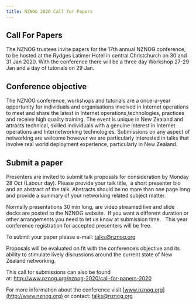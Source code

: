 ```yaml
---
title: NZNOG 2020 Call for Papers
---
```


## Call For Papers
The NZNOG trustees invite papers for the 17th annual NZNOG conference, to be hosted at the Rydges Latimer Hotel in central Christchurch on 30 and 31 Jan 2020. With the conference there will be a three day Workshop 27-29 Jan and a day of tutorials on 29 Jan.

## Conference objective
The NZNOG conference, workshops and tutorials are a once-a-year opportunity for individuals and organisations involved in Internet operations to meet and share the latest in Internet operations,technologies, practices and receive high quality training.
The event is unique in New Zealand and attracts technical, skilled individuals with a genuine interest in Internet operations and Internetworking technologies.
Submissions on any aspect of networking are welcome however we are particularly interested in talks that involve real world deployment experience, particularly in New Zealand.

## Submit a paper
Presenters are invited to submit talk proposals for consideration by Monday 28 Oct (Labour day). Please provide your talk title,  a short presenter bio and an abstract of the talk. Abstracts should be no more than one page long and provide a summary of your networking related subject matter.

Normally presentations 30 min long, are video streamed live and slide decks are posted to the NZNOG website.  If you want a different duration or other arrangements you need to let us know at submission time.  
This year conference registration for accepted presenters will be free.

To submit your paper please e-mail: [talks@nznog.org](mailto:talks@nznog.org)

Proposals will be evaluated on fit with the conference’s objective and its ability to stimulate lively discussions around the current state of New Zealand networking.

This call for submissions can also be found at: <http://www.nznog.org/nznog-2020/call-for-papers-2020>

For more information about the conference visit [www.nznog.org](http://www.nznog.org) or contact: [talks@nznog.org](mailto:talks@nznog.org)
